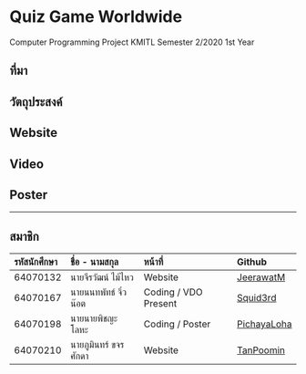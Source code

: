 # Quiz Game Worldwide
Computer Programming Project KMITL Semester 2/2020 1st Year

## ที่มา



## วัตถุประสงค์



## Website



## Video



## Poster


---
สมาชิก
---

| รหัสนักศึกษา | ชื่อ - นามสกุล |  หน้าที่ | Github |
| :-------- | :-------- | :--------- |:--------- |
|  64070132  |  นายจีรวัฒน์ ไม้ไหว  |  Website  |   [JeerawatM](https://github.com/JeerawatM)   |
|  64070167  |  นายนนทพัทธ์ จิ๋วน๊อต  |  Coding / VDO Present | [Squid3rd](https://github.com/Squid3rd)  |
|  64070198  |  นายนายพิชญะ โลหะ  |   Coding / Poster  |   [PichayaLoha](https://github.com/PichayaLoha)   |
|  64070210  |  นายภูมินทร์ ขจรศักดา |   Website  |  [TanPoomin](https://github.com/TanPoomin)  |